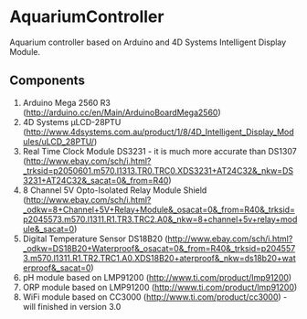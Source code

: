 AquariumController
==================

Aquarium controller based on Arduino and 4D Systems Intelligent Display Module.

## Components

1. Arduino Mega 2560 R3 (http://arduino.cc/en/Main/ArduinoBoardMega2560)
2. 4D Systems µLCD-28PTU (http://www.4dsystems.com.au/product/1/8/4D_Intelligent_Display_Modules/uLCD_28PTU/)
3. Real Time Clock Module DS3231 - it is much more accurate than DS1307 (http://www.ebay.com/sch/i.html?_trksid=p2050601.m570.l1313.TR0.TRC0.XDS3231+AT24C32&_nkw=DS3231+AT24C32&_sacat=0&_from=R40)
4. 8 Channel 5V Opto-Isolated Relay Module Shield (http://www.ebay.com/sch/i.html?_odkw=8+Channel+5V+Relay+Module&_osacat=0&_from=R40&_trksid=p2045573.m570.l1311.R1.TR3.TRC2.A0&_nkw=8+channel+5v+relay+module&_sacat=0)
5. Digital Temperature Sensor DS18B20 (http://www.ebay.com/sch/i.html?_odkw=DS18B20+Waterproof&_osacat=0&_from=R40&_trksid=p2045573.m570.l1311.R1.TR2.TRC1.A0.XDS18B20+aterproof&_nkw=ds18b20+waterproof&_sacat=0)
6. pH module based on LMP91200 (http://www.ti.com/product/lmp91200)
7. ORP module based on LMP91200 (http://www.ti.com/product/lmp91200)
8. WiFi module based on CC3000 (http://www.ti.com/product/cc3000) - will finished in version 3.0
